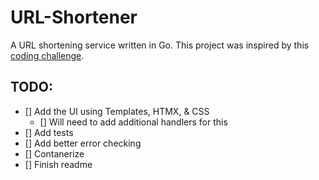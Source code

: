 # URL-Shortener
A URL shortening service written in Go. This project was inspired by this [coding challenge](https://codingchallenges.fyi/challenges/challenge-url-shortener). 

## TODO:
- [] Add the UI using Templates, HTMX, & CSS
   - [] Will need to add additional handlers for this
- [] Add tests
- [] Add better error checking
- [] Contanerize
- [] Finish readme
